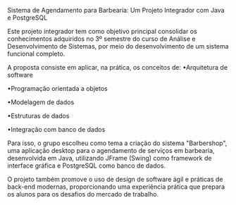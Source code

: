 Sistema de Agendamento para Barbearia:
Um Projeto Integrador com
Java e PostgreSQL


Este projeto integrador tem como objetivo principal consolidar os conhecimentos
adquiridos no 3º semestre do curso de Análise e Desenvolvimento de Sistemas,
por meio do desenvolvimento de um sistema funcional completo.

A proposta consiste em aplicar, na prática, os conceitos de:
•Arquitetura de software

•Programação orientada a objetos

•Modelagem de dados

•Estruturas de dados

•Integração com banco de dados

Para isso, o grupo escolheu como tema a criação do sistema "Barbershop", uma
aplicação desktop para o agendamento de serviços em barbearia, desenvolvida em
Java, utilizando JFrame (Swing) como framework de interface gráfica e PostgreSQL
como banco de dados.

O projeto também promove o uso de design de software ágil e práticas de back-end
modernas, proporcionando uma experiência prática que prepara os alunos para os
desafios do mercado de trabalho.

